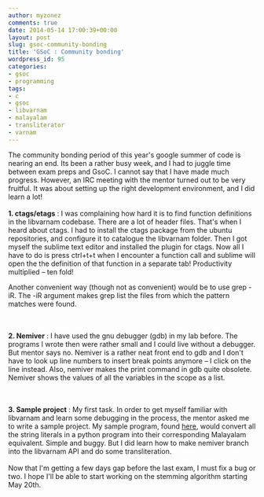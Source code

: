 ```yaml
---
author: myzonez
comments: true
date: 2014-05-14 17:00:39+00:00
layout: post
slug: gsoc-community-bonding
title: 'GSoC : Community bonding'
wordpress_id: 95
categories:
- gsoc
- programming
tags:
- c
- gsoc
- libvarnam
- malayalam
- transliterator
- varnam
---
```


The community bonding period of this year's google summer of code is nearing an end. Its been a rather busy week, and I had to juggle time between exam preps and GsoC. I cannot say that I have made much progress. However, an IRC meeting with the mentor turned out to be very fruitful. It was about setting up the right development environment, and I did learn a lot!
<br/><br/>
**1. ctags/etags** : I was complaining how hard it is to find function definitions in the libvarnam codebase. There are a lot of header files. That's when I heard about ctags. I had to install the ctags package from the ubuntu repositories, and configure it to catalogue the libvarnam folder. Then I got myself the sublime text editor and installed the plugin for ctags. Now all I have to do is press ctrl+t+t when I encounter a function call and sublime will open the the definition of that function in a separate tab! Productivity multiplied – ten fold!

Another convenient way (though not as convenient) would be to use grep -iR. The -iR argument makes grep list the files from which the pattern matches were found.

<br/><br/>
**2. Nemiver** : I have used the gnu debugger (gdb) in my lab before. The programs I wrote then were rather small and I could live without a debugger. But mentor says no. Nemiver is a rather neat front end to gdb and I don't have to look up line numbers to insert break points anymore – I click on the line instead. Also, nemiver makes the print command in gdb quite obsolete. Nemiver shows the values of all the variables in the scope as a list.

<br/><br/>
**3. Sample project** : My first task. In order to get myself familiar with libvarnam and learn some debugging in the process, the mentor asked me to write a sample project. My sample program, found [here](https://gist.github.com/lonesword/8abd32272310b86d9462), would convert all the string literals in a python program into their corresponding Malayalam equivalent. Simple and buggy. But I did learn how to make nemiver branch into the libvarnam API and do some transliteration.
<br/><br/>
Now that I'm getting a few days gap before the last exam, I must fix a bug or two. I hope I'll be able to start working on the stemming algorithm starting May 20th.

